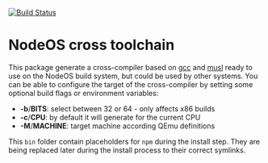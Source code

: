 [![Build Status](https://semaphoreci.com/api/v1/nodeos/nodeos-cross-toolchain/branches/master/shields_badge.svg)](https://semaphoreci.com/nodeos/nodeos-cross-toolchain)

# NodeOS cross toolchain

This package generate a cross-compiler based on [gcc](https://gcc.gnu.org/) and
[musl](musl-libc.org) ready to use on the NodeOS build system, but could be used
by other systems. You can be able to configure the target of the cross-compiler
by setting some optional build flags or environment variables:

- **-b**/**BITS**: select between 32 or 64 - only affects x86 builds
- **-c**/**CPU**: by default it will generate for the current CPU
- **-M**/**MACHINE**: target machine according QEmu definitions

This `bin` folder contain placeholders for `npm` during the install step. They
are being replaced later during the install process to their correct symlinks.
